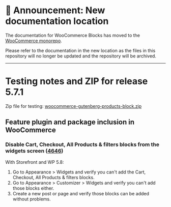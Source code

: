 # 📣 Announcement: New documentation location

The documentation for WooCommerce Blocks has moved to the [WooCommerce monorepo](https://github.com/woocommerce/woocommerce/tree/trunk/plugins/woocommerce-blocks/docs/).

Please refer to the documentation in the new location as the files in this repository will no longer be updated and the repository will be archived.

---

# Testing notes and ZIP for release 5.7.1

Zip file for testing: [woocommerce-gutenberg-products-block.zip](https://github.com/woocommerce/woocommerce-gutenberg-products-block/files/7074986/woocommerce-gutenberg-products-block.zip)

## Feature plugin and package inclusion in WooCommerce

### Disable Cart, Checkout, All Products & filters blocks from the widgets screen ([4646](https://github.com/woocommerce/woocommerce-gutenberg-products-block/pull/4646))

With Storefront and WP 5.8:

1. Go to Appearance > Widgets and verify you can't add the Cart, Checkout, All Products & filters blocks.
2. Go to Appearance > Customizer > Widgets and verify you can't add those blocks either.
3. Create a new post or page and verify those blocks can be added without problems.
